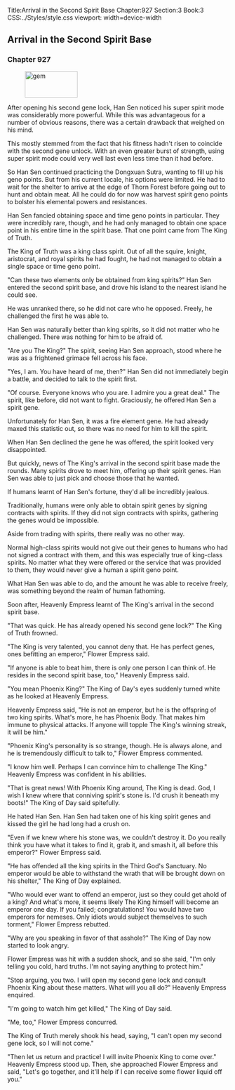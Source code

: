 Title:Arrival in the Second Spirit Base 
Chapter:927 
Section:3 
Book:3 
CSS:../Styles/style.css 
viewport: width=device-width
  
## Arrival in the Second Spirit Base
### Chapter 927
  
<figure>
	<img src="../Images/gem.gif" alt="gem" id="gem" width="120" height="60" />
</figure>
  

  
After opening his second gene lock, Han Sen noticed his super spirit mode was considerably more powerful. While this was advantageous for a number of obvious reasons, there was a certain drawback that weighed on his mind.

This mostly stemmed from the fact that his fitness hadn't risen to coincide with the second gene unlock. With an even greater burst of strength, using super spirit mode could very well last even less time than it had before.

So Han Sen continued practicing the Dongxuan Sutra, wanting to fill up his geno points. But from his current locale, his options were limited. He had to wait for the shelter to arrive at the edge of Thorn Forest before going out to hunt and obtain meat. All he could do for now was harvest spirit geno points to bolster his elemental powers and resistances.

Han Sen fancied obtaining space and time geno points in particular. They were incredibly rare, though, and he had only managed to obtain one space point in his entire time in the spirit base. That one point came from The King of Truth.

The King of Truth was a king class spirit. Out of all the squire, knight, aristocrat, and royal spirits he had fought, he had not managed to obtain a single space or time geno point.

"Can these two elements only be obtained from king spirits?" Han Sen entered the second spirit base, and drove his island to the nearest island he could see.

He was unranked there, so he did not care who he opposed. Freely, he challenged the first he was able to.

Han Sen was naturally better than king spirits, so it did not matter who he challenged. There was nothing for him to be afraid of.

"Are you The King?" The spirit, seeing Han Sen approach, stood where he was as a frightened grimace fell across his face.

"Yes, I am. You have heard of me, then?" Han Sen did not immediately begin a battle, and decided to talk to the spirit first.

"Of course. Everyone knows who you are. I admire you a great deal." The spirit, like before, did not want to fight. Graciously, he offered Han Sen a spirit gene.

Unfortunately for Han Sen, it was a fire element gene. He had already maxed this statistic out, so there was no need for him to kill the spirit.

When Han Sen declined the gene he was offered, the spirit looked very disappointed.

But quickly, news of The King's arrival in the second spirit base made the rounds. Many spirits drove to meet him, offering up their spirit genes. Han Sen was able to just pick and choose those that he wanted.

If humans learnt of Han Sen's fortune, they'd all be incredibly jealous.

Traditionally, humans were only able to obtain spirit genes by signing contracts with spirits. If they did not sign contracts with spirits, gathering the genes would be impossible.

Aside from trading with spirits, there really was no other way.

Normal high-class spirits would not give out their genes to humans who had not signed a contract with them, and this was especially true of king-class spirits. No matter what they were offered or the service that was provided to them, they would never give a human a spirit geno point.

What Han Sen was able to do, and the amount he was able to receive freely, was something beyond the realm of human fathoming.

Soon after, Heavenly Empress learnt of The King's arrival in the second spirit base.

"That was quick. He has already opened his second gene lock?" The King of Truth frowned.

"The King is very talented, you cannot deny that. He has perfect genes, ones befitting an emperor," Flower Empress said.

"If anyone is able to beat him, there is only one person I can think of. He resides in the second spirit base, too," Heavenly Empress said.

"You mean Phoenix King?" The King of Day's eyes suddenly turned white as he looked at Heavenly Empress.

Heavenly Empress said, "He is not an emperor, but he is the offspring of two king spirits. What's more, he has Phoenix Body. That makes him immune to physical attacks. If anyone will topple The King's winning streak, it will be him."

"Phoenix King's personality is so strange, though. He is always alone, and he is tremendously difficult to talk to," Flower Empress commented.

"I know him well. Perhaps I can convince him to challenge The King." Heavenly Empress was confident in his abilities.

"That is great news! With Phoenix King around, The King is dead. God, I wish I knew where that conniving spirit's stone is. I'd crush it beneath my boots!" The King of Day said spitefully.

He hated Han Sen. Han Sen had taken one of his king spirit genes and kissed the girl he had long had a crush on.

"Even if we knew where his stone was, we couldn't destroy it. Do you really think you have what it takes to find it, grab it, and smash it, all before this emperor?" Flower Empress said.

"He has offended all the king spirits in the Third God's Sanctuary. No emperor would be able to withstand the wrath that will be brought down on his shelter," The King of Day explained.

"Who would ever want to offend an emperor, just so they could get ahold of a king? And what's more, it seems likely The King himself will become an emperor one day. If you failed; congratulations! You would have two emperors for nemeses. Only idiots would subject themselves to such torment," Flower Empress rebutted.

"Why are you speaking in favor of that asshole?" The King of Day now started to look angry.

Flower Empress was hit with a sudden shock, and so she said, "I'm only telling you cold, hard truths. I'm not saying anything to protect him."

"Stop arguing, you two. I will open my second gene lock and consult Phoenix King about these matters. What will you all do?" Heavenly Empress enquired.

"I'm going to watch him get killed," The King of Day said.

"Me, too," Flower Empress concurred.

The King of Truth merely shook his head, saying, "I can't open my second gene lock, so I will not come."

"Then let us return and practice! I will invite Phoenix King to come over." Heavenly Empress stood up. Then, she approached Flower Empress and said, "Let's go together, and it'll help if I can receive some flower liquid off you."